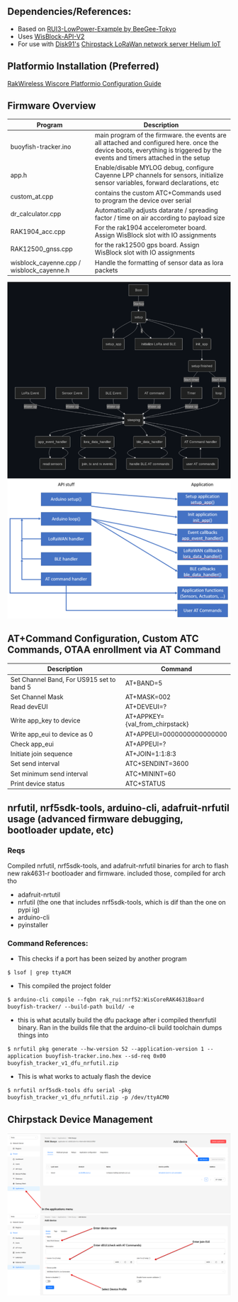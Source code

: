 ## Dependencies/References:
* Based on [RUI3-LowPower-Example by BeeGee-Tokyo](https://github.com/beegee-tokyo/WisBlock-API-V2)
* Uses [WisBlock-API-V2](https://github.com/beegee-tokyo/WisBlock-API-V2)
* For use with [Disk91's](https://www.disk91.com/2022/technology/helium/installing-chirpstack-lorawan-network-server-for-helium/) [Chirpstack LoRaWan network server Helium IoT](https://github.com/disk91/helium-chirpstack-community)

## Platformio Installation (Preferred)
[RakWireless Wiscore Platformio Configuration Guide](https://learn.rakwireless.com/hc/en-us/articles/26687276346775-How-To-Perform-Installation-of-Board-Support-Package-in-PlatformIO)

## Firmware Overview
| Program | Description |
| -------------- | -------------- |
| buoyfish-tracker.ino | main program of the firmware. the events are all attached and configured here. once the device boots, everything is triggered by the events and timers attached in the setup |
| app.h | Enable/disable MYLOG debug, configure Cayenne LPP channels for sensors, initialize sensor variables, forward declarations, etc |
| custom_at.cpp | contains the custom ATC+Commands used to program the device over serial |
| dr_calculator.cpp | Automatically adjusts datarate / spreading factor / time on air according to payload size |
| RAK1904_acc.cpp | For the rak1904 accelerometer board. Assign WisBlock slot with IO assignments |
| RAK12500_gnss.cpp | for the rak12500 gps board. Assign WisBlock slot with IO assignments |
| wisblock_cayenne.cpp / wisblock_cayenne.h | Handle the formatting of sensor data as lora packets |

![Flow chart showing the states and events the device progresses through after booting, taken from BeeGee-Tokyo's WisBlock-API-V2 Repo](https://github.com/eigenlucy/helium-wiscore-deployment/blob/master/refs/firmware_overview.png)
![Block diagram showing the structure of the API and application functions, taken from BeeGee-Tokyo's WisBlock-API-V2 Repo](https://github.com/eigenlucy/helium-wiscore-deployment/blob/master/refs/APIFirmwareStructure.png)

## AT+Command Configuration, Custom ATC Commands, OTAA enrollment via AT Command
| Description | Command |
| --------- | --------- |
| Set Channel Band, For US915 set to band 5 | AT+BAND=5 |
| Set Channel Mask | AT+MASK=002 |
| Read devEUI | AT+DEVEUI=? |
| Write app_key to device | AT+APPKEY={val_from_chirpstack} |
| Write app_eui to device as 0 | AT+APPEUI=0000000000000000 |
| Check app_eui | AT+APPEUI=? |
| Initiate join sequence | AT+JOIN=1:1:8:3 |
| Set send interval | ATC+SENDINT=3600 |
| Set minimum send interval | ATC+MININT=60 |
| Print device status | ATC+STATUS |

## nrfutil, nrf5sdk-tools, arduino-cli, adafruit-nrfutil usage (advanced firmware debugging, bootloader update, etc)
### Reqs
Compiled nrfutil, nrf5sdk-tools, and adafruit-nrfutil binaries for arch to flash new rak4631-r bootloader and firmware. included those, compiled for arch tho
* adafruit-nrtutil
* nrfutil (the one that includes nrf5sdk-tools, which is dif than the one on pypi ig)
* arduino-cli
* pyinstaller

### Command References:
* This checks if a port has been seized by another program
```
$ lsof | grep ttyACM
```
* This compiled the project folder
```
$ arduino-cli compile --fqbn rak_rui:nrf52:WisCoreRAK4631Board buoyfish-tracker/ --build-path build/ -e
```
* this is what acutally build the dfu package after i compiled thenrfutil binary. Ran in the builds file that the arduino-cli build toolchain dumps things into
```
$ nrfutil pkg generate --hw-version 52 --application-version 1 --application buoyfish-tracker.ino.hex --sd-req 0x00 buoyfish_tracker_v1_dfu_nrfutil.zip
```
* This is what works to actualy flash the device
```
$ nrfutil nrf5sdk-tools dfu serial -pkg buoyfish_tracker_v1_dfu_nrfutil.zip -p /dev/ttyACM0
```

## Chirpstack Device Management
![Picture of the Chirpstack Console with arrows indicating the submenus device registration is acccesed under (Tenant/Applications/)](https://github.com/eigenlucy/helium-wiscore-deployment/blob/master/refs/DeviceEnrollment1.png)
![Picture of the Chirpstack Console with arrows indicating the fields to fill out for device enrollment (Name, Device EUI, Device Profile, Join EUI)](https://github.com/eigenlucy/helium-wiscore-deployment/blob/master/refs/DeviceEnrollment2.png)
